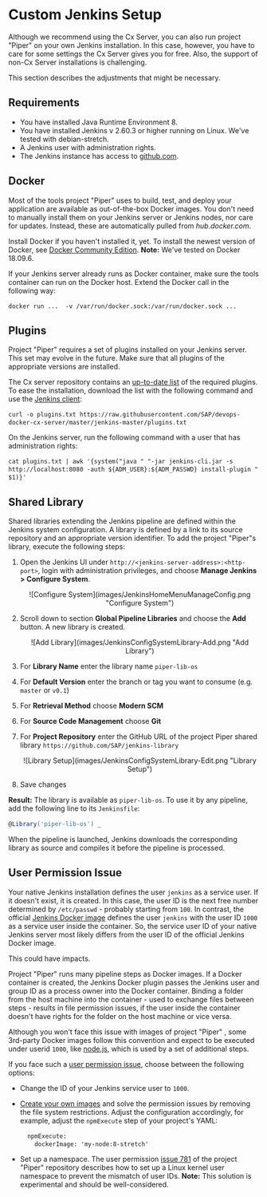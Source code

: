 # Custom Jenkins Setup

Although we recommend using the Cx Server, you can also run project "Piper" on your own Jenkins installation. In this case, however, you have to care for some settings the Cx Server gives you for free. Also, the support of non-Cx Server installations is challenging.

This section describes the adjustments that might be necessary.

## Requirements

* You have installed Java Runtime Environment 8.
* You have installed Jenkins v 2.60.3 or higher running on Linux. We've tested with debian-stretch.
* A Jenkins user with administration rights.
* The Jenkins instance has access to [github.com][github].

## Docker
Most of the tools project "Piper" uses to build, test, and deploy your application are available as out-of-the-box Docker images. You don't need to manually install them on your Jenkins server or Jenkins nodes, nor care for updates. Instead, these are automatically pulled from *hub.docker.com*.

Install Docker if you haven't installed it, yet. To install the newest version of Docker, see [Docker Community Edition][docker-install].
**Note:** We've tested on Docker 18.09.6.

If your Jenkins server already runs as Docker container, make sure the tools container can run on the Docker host. Extend the Docker call in the following way:

```
docker run ...  -v /var/run/docker.sock:/var/run/docker.sock ...
```

## Plugins 

Project "Piper" requires a set of plugins installed on your Jenkins server. This set may evolve in the future. Make sure that all plugins of the appropriate versions are installed.

The Cx server repository contains an [up-to-date list][devops-cxs-plugins] of the required plugins. To ease the installation, download the list with the following command and use the [Jenkins client][jenkins-doc-client]:

```
curl -o plugins.txt https://raw.githubusercontent.com/SAP/devops-docker-cx-server/master/jenkins-master/plugins.txt
```

On the Jenkins server, run the following command with a user that has administration rights:

```
cat plugins.txt | awk '{system("java " "-jar jenkins-cli.jar -s http://localhost:8080 -auth ${ADM_USER}:${ADM_PASSWD} install-plugin " $1)}'
```

## Shared Library

Shared libraries extending the Jenkins pipeline are defined within the Jenkins system configuration. A library is defined by a link to its source repository and an appropriate version identifier. To add the project "Piper"s library, execute the following steps:

1. Open the Jenkins UI under `http://<jenkins-server-address>:<http-port>`, login with administration privileges, and choose **Manage Jenkins > Configure System**.

   <p align="center">
   ![Configure System](images/JenkinsHomeMenuManageConfig.png "Configure System")
   </p>

1. Scroll down to section **Global Pipeline Libraries** and choose the **Add** button. A new library is created.

   <p align="center">
   ![Add Library](images/JenkinsConfigSystemLibrary-Add.png "Add Library")
   </p>

1. For **Library Name** enter the library name `piper-lib-os`

1. For **Default Version** enter the branch or tag you want to consume (e.g. `master` or `v0.1`)

1. For **Retrieval Method** choose **Modern SCM**

1. For **Source Code Management** choose **Git**

1. For **Project Repository** enter the GitHub URL of the project Piper shared library `https://github.com/SAP/jenkins-library`

   <p align="center">
   ![Library Setup](images/JenkinsConfigSystemLibrary-Edit.png "Library Setup")
   </p>

1. Save changes

**Result:** The library is available as `piper-lib-os`. To use it by any pipeline, add the following line to its `Jenkinsfile`:

```groovy
@Library('piper-lib-os') _
```

When the pipeline is launched, Jenkins downloads the corresponding library as source and compiles it before the pipeline is processed.


## User Permission Issue

Your native Jenkins installation defines the user `jenkins` as a service user. If it doesn't exist, it is created. In this case, the user ID is the next free number determined by `/etc/passwd` - probably starting from `100`.
In contrast, the official [Jenkins Docker image][jenkins-docker-image] defines the user `jenkins` with the user ID `1000` as a service user inside the container. 
So, the service user ID of your native Jenkins server most likely differs from the user ID of the official Jenkins Docker image.

This could have impacts. 

Project "Piper" runs many pipeline steps as Docker images. If a Docker container is created, the Jenkins Docker plugin passes the Jenkins user and group ID as a process owner into the Docker container.
Binding a folder from the host machine into the container - used to exchange files between steps - results in file permission issues, if the user inside the container doesn't have rights for the folder on the host machine or vice versa.

Although you won't face this issue with images of project "Piper" , some 3rd-party Docker images follow this convention and expect to be executed under userid `1000`, like [node.js][dockerhub-node], which is used by a set of additional steps. 

If you face such a [user permission issue][piper-issue-781], choose between the following options:

- Change the ID of your Jenkins service user to `1000`.

- [Create your own images][docker-getstarted] and solve the permission issues by removing the file system restrictions. Adjust the configuration accordingly, for example, adjust the `npmExecute` step of your project's YAML:

   ```
     npmExecute:
       dockerImage: 'my-node:8-stretch'
   ```

- Set up a namespace. The user permission [issue 781][piper-issue-781] of the project "Piper" repository describes how to set up a Linux kernel user namespace to prevent the mismatch of user IDs. **Note:** This solution is experimental and should be well-considered.


[github]: https://github.com
[docker-install]: https://docs.docker.com/install
[dockerhub-node]: https://hub.docker.com/_/node/
[docker-getstarted]: https://docs.docker.com/get-started/
[jenkins-doc-client]: https://jenkins.io/doc/book/managing/cli/
[jenkins-docker-image]: https://github.com/jenkinsci/docker/
[piper-library-pages]: https://sap.github.io/jenkins-library
[piper-issue-781]: https://github.com/SAP/jenkins-library/issues/781

[devops-docker-images]: https://github.com/SAP/devops-docker-images
[devops-cxs-plugins]: https://github.com/SAP/devops-docker-cx-server/blob/master/jenkins-master/plugins.txt

